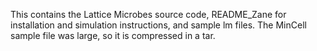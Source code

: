 This contains the Lattice Microbes source code, README_Zane for installation and simulation instructions, and sample lm files.  The MinCell sample file was large, so it is compressed in a tar.
